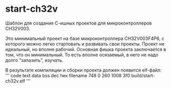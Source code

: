 # start-ch32v
Шаблон для создания С-ишных проектов для микроконтроллеров CH32V003.

Это минимальный проект на базе микроконтроллера CH32V003F4P6, с которого можно легко стартовать и развивать свои проекты. Проект не идеальный, но вполне рабочий. Основная фишка проекта заключается в том, что он минимальный. То есть вполне осязаемый, в него не надо долго "залазить", изучать.

В результате компиляции и сборки проекта должен появится elf-файл:
''' code
   text	   data	    bss	    dec	    hex	filename
    748	      0	    260	   1008	    3f0	build/start-ch32v.elf
'''
